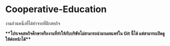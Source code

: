 # Cooperative-Education
<p>งานส่วนหนึ่งที่ได้ทำจากที่ฝึกสหกิจ</p>
<b>**โปรเจคสหกิจศึกษาหรืองานที่ทำให้กับบริษัทไม่สามารถนำมาเผยแพร่ใน Git นี้ได้ แต่สามารถเปิดดูให้ต่อหน้าได้**</b>
